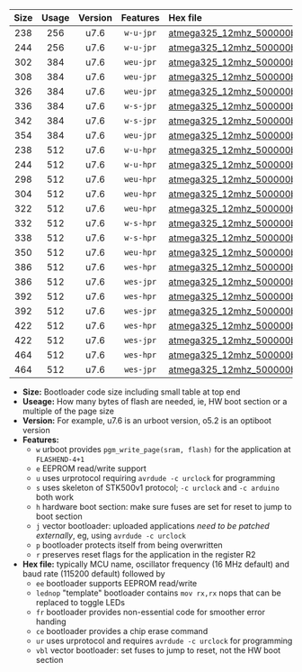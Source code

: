 |Size|Usage|Version|Features|Hex file|
|:-:|:-:|:-:|:-:|:--|
|238|256|u7.6|`w-u-jpr`|[atmega325_12mhz_500000bps_ur_vbl.hex](https://raw.githubusercontent.com/stefanrueger/urboot/main/atmega325_12mhz_500000bps_ur_vbl.hex)|
|244|256|u7.6|`w-u-jpr`|[atmega325_12mhz_500000bps_lednop_ur_vbl.hex](https://raw.githubusercontent.com/stefanrueger/urboot/main/atmega325_12mhz_500000bps_lednop_ur_vbl.hex)|
|302|384|u7.6|`weu-jpr`|[atmega325_12mhz_500000bps_ee_ur_vbl.hex](https://raw.githubusercontent.com/stefanrueger/urboot/main/atmega325_12mhz_500000bps_ee_ur_vbl.hex)|
|308|384|u7.6|`weu-jpr`|[atmega325_12mhz_500000bps_ee_lednop_ur_vbl.hex](https://raw.githubusercontent.com/stefanrueger/urboot/main/atmega325_12mhz_500000bps_ee_lednop_ur_vbl.hex)|
|326|384|u7.6|`weu-jpr`|[atmega325_12mhz_500000bps_ee_lednop_fr_ur_vbl.hex](https://raw.githubusercontent.com/stefanrueger/urboot/main/atmega325_12mhz_500000bps_ee_lednop_fr_ur_vbl.hex)|
|336|384|u7.6|`w-s-jpr`|[atmega325_12mhz_500000bps_vbl.hex](https://raw.githubusercontent.com/stefanrueger/urboot/main/atmega325_12mhz_500000bps_vbl.hex)|
|342|384|u7.6|`w-s-jpr`|[atmega325_12mhz_500000bps_lednop_vbl.hex](https://raw.githubusercontent.com/stefanrueger/urboot/main/atmega325_12mhz_500000bps_lednop_vbl.hex)|
|354|384|u7.6|`weu-jpr`|[atmega325_12mhz_500000bps_ee_lednop_fr_ce_ur_vbl.hex](https://raw.githubusercontent.com/stefanrueger/urboot/main/atmega325_12mhz_500000bps_ee_lednop_fr_ce_ur_vbl.hex)|
|238|512|u7.6|`w-u-hpr`|[atmega325_12mhz_500000bps_ur.hex](https://raw.githubusercontent.com/stefanrueger/urboot/main/atmega325_12mhz_500000bps_ur.hex)|
|244|512|u7.6|`w-u-hpr`|[atmega325_12mhz_500000bps_lednop_ur.hex](https://raw.githubusercontent.com/stefanrueger/urboot/main/atmega325_12mhz_500000bps_lednop_ur.hex)|
|298|512|u7.6|`weu-hpr`|[atmega325_12mhz_500000bps_ee_ur.hex](https://raw.githubusercontent.com/stefanrueger/urboot/main/atmega325_12mhz_500000bps_ee_ur.hex)|
|304|512|u7.6|`weu-hpr`|[atmega325_12mhz_500000bps_ee_lednop_ur.hex](https://raw.githubusercontent.com/stefanrueger/urboot/main/atmega325_12mhz_500000bps_ee_lednop_ur.hex)|
|322|512|u7.6|`weu-hpr`|[atmega325_12mhz_500000bps_ee_lednop_fr_ur.hex](https://raw.githubusercontent.com/stefanrueger/urboot/main/atmega325_12mhz_500000bps_ee_lednop_fr_ur.hex)|
|332|512|u7.6|`w-s-hpr`|[atmega325_12mhz_500000bps.hex](https://raw.githubusercontent.com/stefanrueger/urboot/main/atmega325_12mhz_500000bps.hex)|
|338|512|u7.6|`w-s-hpr`|[atmega325_12mhz_500000bps_lednop.hex](https://raw.githubusercontent.com/stefanrueger/urboot/main/atmega325_12mhz_500000bps_lednop.hex)|
|350|512|u7.6|`weu-hpr`|[atmega325_12mhz_500000bps_ee_lednop_fr_ce_ur.hex](https://raw.githubusercontent.com/stefanrueger/urboot/main/atmega325_12mhz_500000bps_ee_lednop_fr_ce_ur.hex)|
|386|512|u7.6|`wes-hpr`|[atmega325_12mhz_500000bps_ee.hex](https://raw.githubusercontent.com/stefanrueger/urboot/main/atmega325_12mhz_500000bps_ee.hex)|
|386|512|u7.6|`wes-jpr`|[atmega325_12mhz_500000bps_ee_vbl.hex](https://raw.githubusercontent.com/stefanrueger/urboot/main/atmega325_12mhz_500000bps_ee_vbl.hex)|
|392|512|u7.6|`wes-hpr`|[atmega325_12mhz_500000bps_ee_lednop.hex](https://raw.githubusercontent.com/stefanrueger/urboot/main/atmega325_12mhz_500000bps_ee_lednop.hex)|
|392|512|u7.6|`wes-jpr`|[atmega325_12mhz_500000bps_ee_lednop_vbl.hex](https://raw.githubusercontent.com/stefanrueger/urboot/main/atmega325_12mhz_500000bps_ee_lednop_vbl.hex)|
|422|512|u7.6|`wes-hpr`|[atmega325_12mhz_500000bps_ee_lednop_fr.hex](https://raw.githubusercontent.com/stefanrueger/urboot/main/atmega325_12mhz_500000bps_ee_lednop_fr.hex)|
|422|512|u7.6|`wes-jpr`|[atmega325_12mhz_500000bps_ee_lednop_fr_vbl.hex](https://raw.githubusercontent.com/stefanrueger/urboot/main/atmega325_12mhz_500000bps_ee_lednop_fr_vbl.hex)|
|464|512|u7.6|`wes-hpr`|[atmega325_12mhz_500000bps_ee_lednop_fr_ce.hex](https://raw.githubusercontent.com/stefanrueger/urboot/main/atmega325_12mhz_500000bps_ee_lednop_fr_ce.hex)|
|464|512|u7.6|`wes-jpr`|[atmega325_12mhz_500000bps_ee_lednop_fr_ce_vbl.hex](https://raw.githubusercontent.com/stefanrueger/urboot/main/atmega325_12mhz_500000bps_ee_lednop_fr_ce_vbl.hex)|

- **Size:** Bootloader code size including small table at top end
- **Useage:** How many bytes of flash are needed, ie, HW boot section or a multiple of the page size
- **Version:** For example, u7.6 is an urboot version, o5.2 is an optiboot version
- **Features:**
  + `w` urboot provides `pgm_write_page(sram, flash)` for the application at `FLASHEND-4+1`
  + `e` EEPROM read/write support
  + `u` uses urprotocol requiring `avrdude -c urclock` for programming
  + `s` uses skeleton of STK500v1 protocol; `-c urclock` and `-c arduino` both work
  + `h` hardware boot section: make sure fuses are set for reset to jump to boot section
  + `j` vector bootloader: uploaded applications *need to be patched externally*, eg, using `avrdude -c urclock`
  + `p` bootloader protects itself from being overwritten
  + `r` preserves reset flags for the application in the register R2
- **Hex file:** typically MCU name, oscillator frequency (16 MHz default) and baud rate (115200 default) followed by
  + `ee` bootloader supports EEPROM read/write
  + `lednop` "template" bootloader contains `mov rx,rx` nops that can be replaced to toggle LEDs
  + `fr` bootloader provides non-essential code for smoother error handing
  + `ce` bootloader provides a chip erase command
  + `ur` uses urprotocol and requires `avrdude -c urclock` for programming
  + `vbl` vector bootloader: set fuses to jump to reset, not the HW boot section

